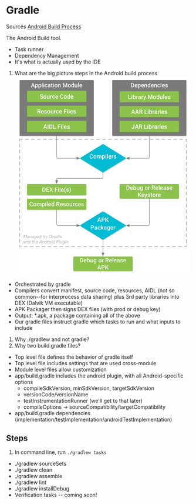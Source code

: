 # Gradle 

Sources
[Android Build Process](https://developer.android.com/studio/build)

The Android Build tool.

* Task runner
* Dependency Management
* It's what is actually used by the IDE

1. What are the big picture steps in the Android build process
![Build Process Diagram](build_process.png "Android Build Process")

 * Orchestrated by gradle
 * Compilers convert manifest, source code, resources, AIDL (not so common--for interprocess data sharing) plus 3rd party libraries into DEX (Dalvik VM executable)
 * APK Packager then signs DEX files (with prod or debug key)
 * Output: *.apk, a package containing all of the above
 * Our gradle files instruct gradle which tasks to run and what inputs to include

1. Why ./gradlew and not gradle?
1. Why two build.gradle files?

 * Top level file defines the behavior of gradle itself
 * Top level file includes settings that are used cross-module
 * Module level files allow customization
 * app/build.gradle includes the android plugin, with all Android-specific options
    * compileSdkVersion, minSdkVersion, targetSdkVersion
    * versionCode/versionName
    * testInstrumentationRunner (we'll get to that later)
    * compileOptions -> sourceCompatibility/targetCompatibility
 * app/build.gradle dependencies (implementation/testImplementation/androidTestImplementation)

## Steps

1. In command line, run `./gradlew tasks`
 * ./gradlew sourceSets
 * ./gradlew clean
 * ./gradlew assemble
 * ./gradlew lint
 * ./gradlew installDebug
 * Verification tasks -- coming soon!
 